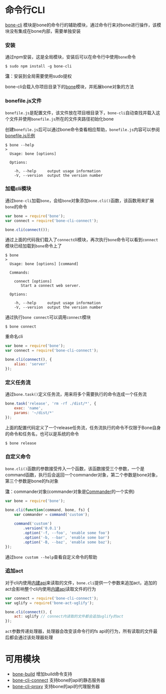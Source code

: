 # 命令行CLI

[bone-cli](https://github.com/wyicwx/bone-cli) 模块是bone的命令行的辅助模块，通过命令行来对bone进行操作，该模块没有集成在bone内部，需要单独安装

### 安装
通过npm安装，这是全局模块，安装后可以在命令行中使用`bone`命令

```shell
$ sudo npm install -g bone-cli
```

**注**：安装到全局需要使用sudo提权

bone-cli会载入你项目目录下的[bone](https://github.com/wyicwx/bone)模块，并拓展bone对象的方法

### bonefile.js文件

`bonefile.js`是配置文件，该文件放在项目根目录下，`bone-cli`自动查找并载入这个文件并使用`bonefile.js`所在的文件夹路径初始化bone

创建`bonefile.js`后可以通过bone命令查看相应帮助，`bonefile.js`内容可以参阅 [bonefile.js示例](./example.html)

```shell
$ bone --help
>
  Usage: bone [options]

  Options:

    -h, --help     output usage information
    -V, --version  output the version number
```

### 加载cli模块

通过`bone-cli`加载`bone`，会给`bone`对象添加`bone.cli()`函数，该函数用来扩展`bone`的命令

```javascript
var bone = require('bone');
var connect = require('bone-cli-connect');

bone.cli(connect());
```
通过上面的代码我们载入了`connect`cli模块，再次执行`bone`命令可以看到`connect`模块已经加载到`bone`命令上了

```shell
$ bone
> 
  Usage: bone [options] [command]

  Commands:

    connect [options] 
       Start a connect web server.

  Options:

    -h, --help     output usage information
    -V, --version  output the version number
```

通过执行`bone connect`可以调用`connect`模块

```shell
$ bone connect
```

重命名cli

```javascript
var bone = require('bone');
var connect = require('bone-cli-connect');

bone.cli(connect(), {
    alias: 'server'
});
```

### 定义任务流

通过`bone.task()`定义任务流，用来将多个需要执行的命令连成一个任务流

```js
bone.task('release', 'rm -rf ./dist/*', {
    exec: 'name',
    params: '~/dist/*'
});
```

上面的配置代码定义了一个release任务流，任务流执行的命令不仅限于Bone自身的命令和任务名，也可以是系统的命令

```sh
$ bone release
```

### 自定义命令

`bone.cli()`函数的参数接受传入一个函数，该函数接受三个参数，一个是command函数，执行后会返回一个commander对象，第二个参数是bone对象，第三个参数是bone的fs对象

**注**：commander对象(commander对象是[Commander](https://github.com/tj/commander.js)的一个实例)

```js
var bone = require('bone');

bone.cli(function(command, bone, fs) {
    var commander = command('custom');
    
    command('custom')
        .version('0.0.1')
        .option('-f, --foo', 'enable some foo')
        .option('-b, --bar', 'enable some bar')
        .option('-B, --baz', 'enable some baz');
});
```
通过`bone custom --help`查看自定义命令的帮助

### 追加act

对于cli内使用[内建api](./inner_api.html)来读取的文件，`bone.cli`提供一个参数来追加act，追加的act会影响整个cli内使用[内建api](./inner_api.html)读取文件的行为

```js
var connect = require('bone-cli-connect');
var uglify = require('bone-act-uglify');

bone.cli(connect(), {
    act: uglify // connect内读取的文件都会追加uglify的act
});

```

`act`参数传递处理器，处理器会改变该命令行的fs api的行为，所有读取的文件最后都会通过该处理器处理


# 可用模块

+ [bone-build](https://github.com/wyicwx/bone-build) 增加build命令支持
+ [bone-cli-connect](https://github.com/wyicwx/bone-cli-connect) 支持bone的api的静态服务器
+ [bone-cli-proxy](https://github.com/wyicwx/bone-cli-proxy) 支持bone的api的代理服务器
